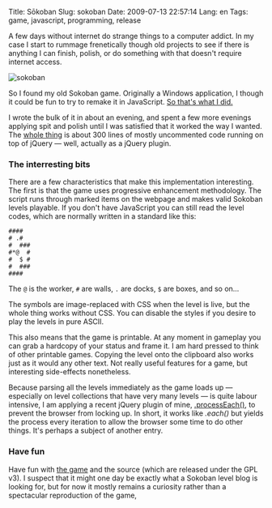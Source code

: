 Title: Sōkoban
Slug: sokoban
Date: 2009-07-13 22:57:14
Lang: en
Tags: game, javascript, programming, release

A few days without internet do strange things to a computer addict. In my case I start to rummage frenetically though old projects to see if there is anything I can finish, polish, or do something with that doesn't require internet access.

![sokoban](/files/sokoban.png "Sokoban for windows")

So I found my old Sokoban game. Originally a Windows application, I though it could be fun to try to remake it in JavaScript. [So that's what I did.][sokoban]

I wrote the bulk of it in about an evening, and spent a few more evenings applying spit and polish until I was satisfied that it worked the way I wanted. The [whole thing][sokojs] is about  300 lines of mostly uncommented code running on top of jQuery — well, actually as a jQuery plugin.

### The interresting bits

There are a few characteristics that make this implementation interesting. The first is that the game uses progressive enhancement methodology. The script runs through marked items on the webpage and makes valid Sokoban levels playable. If you don't have JavaScript you can still read the level codes, which are normally written in a standard like this:

    ####
    # .#
    #  ###
    #*@  #
    #  $ #
    #  ###
    ####

The `@` is the worker, `#` are walls, `.` are docks, `$` are boxes, and so on... 

The symbols are image-replaced with CSS when the level is live, but the whole thing works without CSS. You can disable the styles if you desire to play the levels in pure ASCII.

This also means that the game is printable. At any moment in gameplay you can grab a hardcopy of your status and frame it. I am hard pressed to think of other printable games. Copying the level onto the clipboard also works just as it would any other text. Not really useful features for a game, but interesting side-effects nonetheless.

Because parsing all the levels immediately as the game loads up — especially on level collections that have very many levels — is quite labour intensive, I am applying a recent jQuery plugin of mine, [.processEach()][processeach], to prevent the browser from locking up. In short, it works like *.each()* but yields the process every iteration to allow the browser some time to do other things. It's perhaps a subject of another entry.

### Have fun

Have fun with [the game][sokoban] and the source (which are released under the GPL v3). I suspect that it might one day be exactly what a Sokoban level blog is looking for, but for now it mostly remains a curiosity rather than a spectacular reproduction of the game,

[sokoban]: /programs/sokoban/ "Sokoban in jQuery"
[sokojs]: https://github.com/borgar/jquery-sokoban/blob/master/js/jquery.sokoban.js
[processeach]: https://github.com/borgar/jquery-processeach
